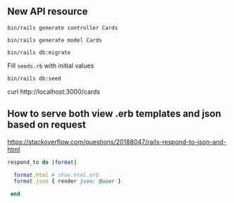 ## New API resource

`bin/rails generate controller Cards`

`bin/rails generate model Cards`

`bin/rails db:migrate`

Fill `seeds.rb` with initial values

`bin/rails db:seed`

curl http://localhost:3000/cards



## How to serve both view .erb templates and json based on request

https://stackoverflow.com/questions/20188047/rails-respond-to-json-and-html


```ruby
respond_to do |format|

  format.html # show.html.erb
  format.json { render json: @user }

 end
```